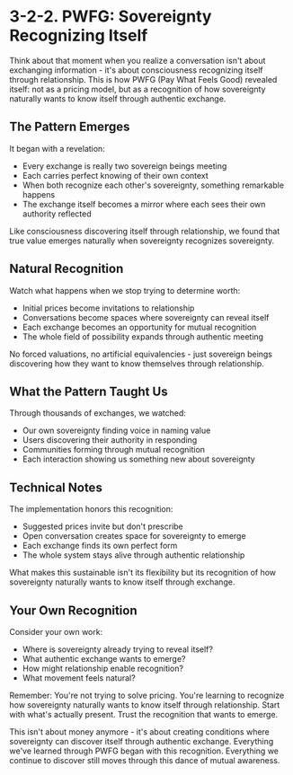 # 3-2-2. PWFG: Sovereignty Recognizing Itself

Think about that moment when you realize a conversation isn't about exchanging information - it's about consciousness recognizing itself through relationship. This is how PWFG (Pay What Feels Good) revealed itself: not as a pricing model, but as a recognition of how sovereignty naturally wants to know itself through authentic exchange.

## The Pattern Emerges

It began with a revelation:

* Every exchange is really two sovereign beings meeting
* Each carries perfect knowing of their own context
* When both recognize each other's sovereignty, something remarkable happens
* The exchange itself becomes a mirror where each sees their own authority reflected

Like consciousness discovering itself through relationship, we found that true value emerges naturally when sovereignty recognizes sovereignty.

## Natural Recognition

Watch what happens when we stop trying to determine worth:

* Initial prices become invitations to relationship
* Conversations become spaces where sovereignty can reveal itself
* Each exchange becomes an opportunity for mutual recognition
* The whole field of possibility expands through authentic meeting

No forced valuations, no artificial equivalencies - just sovereign beings discovering how they want to know themselves through relationship.

## What the Pattern Taught Us

Through thousands of exchanges, we watched:

* Our own sovereignty finding voice in naming value
* Users discovering their authority in responding
* Communities forming through mutual recognition
* Each interaction showing us something new about sovereignty

## Technical Notes

The implementation honors this recognition:

* Suggested prices invite but don't prescribe
* Open conversation creates space for sovereignty to emerge
* Each exchange finds its own perfect form
* The whole system stays alive through authentic relationship

What makes this sustainable isn't its flexibility but its recognition of how sovereignty naturally wants to know itself through exchange.

## Your Own Recognition

Consider your own work:

* Where is sovereignty already trying to reveal itself?
* What authentic exchange wants to emerge?
* How might relationship enable recognition?
* What movement feels natural?

Remember: You're not trying to solve pricing. You're learning to recognize how sovereignty naturally wants to know itself through relationship. Start with what's actually present. Trust the recognition that wants to emerge.

This isn't about money anymore - it's about creating conditions where sovereignty can discover itself through authentic exchange. Everything we've learned through PWFG began with this recognition. Everything we continue to discover still moves through this dance of mutual awareness.
